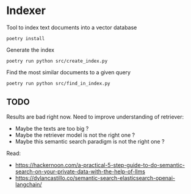 # Indexer

Tool to index text documents into a vector database

```
poetry install
```

Generate the index

```
poetry run python src/create_index.py
```

Find the most similar documents to a given query

```
poetry run python src/find_in_index.py
```

## TODO

Results are bad right now.
Need to improve understanding of retriever:

- Maybe the texts are too big ?
- Maybe the retriever model is not the right one ?
- Maybe this semantic search paradigm is not the right one ?

Read:

- https://hackernoon.com/a-practical-5-step-guide-to-do-semantic-search-on-your-private-data-with-the-help-of-llms
- https://dylancastillo.co/semantic-search-elasticsearch-openai-langchain/
